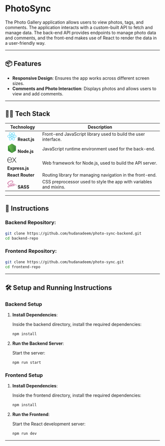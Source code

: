 # PhotoSync

The Photo Gallery application allows users to view photos, tags, and comments. The application interacts with a custom-built API to fetch and manage data. The back-end API provides endpoints to manage photo data and comments, and the front-end makes use of React to render the data in a user-friendly way.

---

## 📦 Features
- **Responsive Design**: Ensures the app works across different screen sizes.
- **Comments and Photo Interaction**: Displays photos and allows users to view and add comments.

---

## 🧑‍💻 Tech Stack

| Technology | Description |
|------------|-------------|
| <img src="https://raw.githubusercontent.com/devicons/devicon/master/icons/react/react-original.svg" width="30"/> **React.js** | Front-end JavaScript library used to build the user interface. |
| <img src="https://raw.githubusercontent.com/devicons/devicon/master/icons/nodejs/nodejs-original.svg" width="30"/> **Node.js** | JavaScript runtime environment used for the back-end. |
| <img src="https://raw.githubusercontent.com/devicons/devicon/master/icons/express/express-original.svg" width="30"/> **Express.js** | Web framework for Node.js, used to build the API server. |
| **React Router** | Routing library for managing navigation in the front-end. |
| <img src="https://raw.githubusercontent.com/devicons/devicon/master/icons/sass/sass-original.svg" width="30"/> **SASS** | CSS preprocessor used to style the app with variables and mixins. |

---

## 📂 Instructions


### Backend Repository:
```bash
git clone https://github.com/hudanadeem/photo-sync-backend.git
cd backend-repo
```

### Frontend Repository:
```bash
git clone https://github.com/hudanadeem/photo-sync.git
cd frontend-repo
```

---

## 🛠️ Setup and Running Instructions

### Backend Setup

1. **Install Dependencies**: 

   Inside the backend directory, install the required dependencies:
   ```bash
   npm install
   ```

2. **Run the Backend Server**:

   Start the server:
   ```bash
   npm run start
   ```

### Frontend Setup

1. **Install Dependencies**:

   Inside the frontend directory, install the required dependencies:
   ```bash
   npm install
   ```

2. **Run the Frontend**:

   Start the React development server:
   ```bash
   npm run dev
   ```
---
